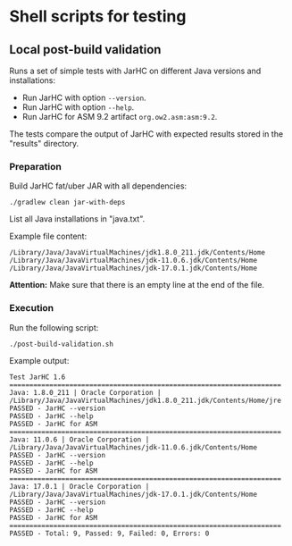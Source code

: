 # Shell scripts for testing

## Local post-build validation

Runs a set of simple tests with JarHC on different Java versions and installations:

* Run JarHC with option `--version`.
* Run JarHC with option `--help`.
* Run JarHC for ASM 9.2 artifact `org.ow2.asm:asm:9.2`.

The tests compare the output of JarHC with expected results stored in the "results" directory.

### Preparation

Build JarHC fat/uber JAR with all dependencies:

```shell
./gradlew clean jar-with-deps
```

List all Java installations in "java.txt".

Example file content:
```
/Library/Java/JavaVirtualMachines/jdk1.8.0_211.jdk/Contents/Home
/Library/Java/JavaVirtualMachines/jdk-11.0.6.jdk/Contents/Home
/Library/Java/JavaVirtualMachines/jdk-17.0.1.jdk/Contents/Home

```

**Attention:**
Make sure that there is an empty line at the end of the file.

### Execution

Run the following script:

`./post-build-validation.sh`

Example output:

```
Test JarHC 1.6
====================================================================
Java: 1.8.0_211 | Oracle Corporation | /Library/Java/JavaVirtualMachines/jdk1.8.0_211.jdk/Contents/Home/jre
PASSED - JarHC --version
PASSED - JarHC --help
PASSED - JarHC for ASM
====================================================================
Java: 11.0.6 | Oracle Corporation | /Library/Java/JavaVirtualMachines/jdk-11.0.6.jdk/Contents/Home
PASSED - JarHC --version
PASSED - JarHC --help
PASSED - JarHC for ASM
====================================================================
Java: 17.0.1 | Oracle Corporation | /Library/Java/JavaVirtualMachines/jdk-17.0.1.jdk/Contents/Home
PASSED - JarHC --version
PASSED - JarHC --help
PASSED - JarHC for ASM
====================================================================
PASSED - Total: 9, Passed: 9, Failed: 0, Errors: 0
```